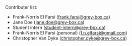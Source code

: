 Contributer list:

- Frank-Norris El Farsi (frank.farsi@grey-box.ca)
- Jane Doe (jane.doe@grey-box.ca)
- Student intern (student-intern@grey-box.ca)
- Frank-Norris El Farsi (personal) (f.n.elfarsi@gmail.com)
- Christopher Van Dyke (christopher.dyke@grey-box.ca)
